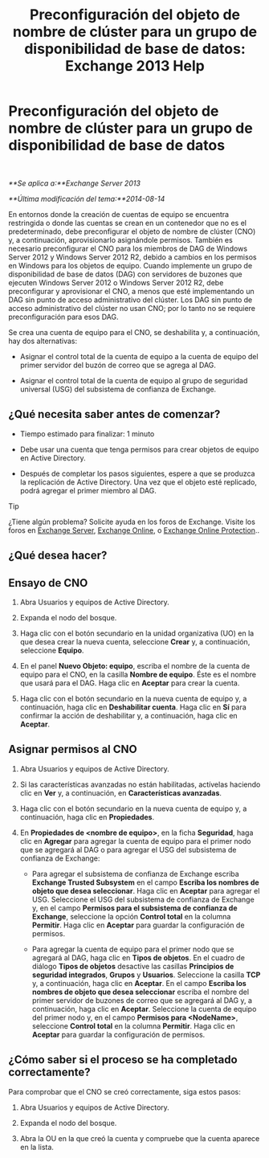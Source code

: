 ﻿---
title: 'Preconfiguración del objeto de nombre de clúster para un grupo de disponibilidad de base de datos: Exchange 2013 Help'
TOCTitle: Preconfiguración del objeto de nombre de clúster para un grupo de disponibilidad de base de datos
ms:assetid: 51ebf2f6-8a02-44ef-a489-ca361cb0f63a
ms:mtpsurl: https://technet.microsoft.com/es-es/library/Ff367878(v=EXCHG.150)
ms:contentKeyID: 48268123
ms.date: 04/23/2018
mtps_version: v=EXCHG.150
ms.translationtype: HT
---

# Preconfiguración del objeto de nombre de clúster para un grupo de disponibilidad de base de datos

 

_**Se aplica a:**Exchange Server 2013_

_**Última modificación del tema:**2014-08-14_

En entornos donde la creación de cuentas de equipo se encuentra restringida o donde las cuentas se crean en un contenedor que no es el predeterminado, debe preconfigurar el objeto de nombre de clúster (CNO) y, a continuación, aprovisionarlo asignándole permisos. También es necesario preconfigurar el CNO para los miembros de DAG de Windows Server 2012 y Windows Server 2012 R2, debido a cambios en los permisos en Windows para los objetos de equipo. Cuando implemente un grupo de disponibilidad de base de datos (DAG) con servidores de buzones que ejecuten Windows Server 2012 o Windows Server 2012 R2, debe preconfigurar y aprovisionar el CNO, a menos que esté implementando un DAG sin punto de acceso administrativo del clúster. Los DAG sin punto de acceso administrativo del clúster no usan CNO; por lo tanto no se requiere preconfiguración para esos DAG.

Se crea una cuenta de equipo para el CNO, se deshabilita y, a continuación, hay dos alternativas:

  - Asignar el control total de la cuenta de equipo a la cuenta de equipo del primer servidor del buzón de correo que se agrega al DAG.

  - Asignar el control total de la cuenta de equipo al grupo de seguridad universal (USG) del subsistema de confianza de Exchange.

## ¿Qué necesita saber antes de comenzar?

  - Tiempo estimado para finalizar: 1 minuto

  - Debe usar una cuenta que tenga permisos para crear objetos de equipo en Active Directory.

  - Después de completar los pasos siguientes, espere a que se produzca la replicación de Active Directory. Una vez que el objeto esté replicado, podrá agregar el primer miembro al DAG.


> [!TIP]
> ¿Tiene algún problema? Solicite ayuda en los foros de Exchange. Visite los foros en <A href="https://go.microsoft.com/fwlink/p/?linkid=60612">Exchange Server</A>, <A href="https://go.microsoft.com/fwlink/p/?linkid=267542">Exchange Online</A>, o <A href="https://go.microsoft.com/fwlink/p/?linkid=285351">Exchange Online Protection</A>..



## ¿Qué desea hacer?

## Ensayo de CNO

1.  Abra Usuarios y equipos de Active Directory.

2.  Expanda el nodo del bosque.

3.  Haga clic con el botón secundario en la unidad organizativa (UO) en la que desea crear la nueva cuenta, seleccione **Crear** y, a continuación, seleccione **Equipo**.

4.  En el panel **Nuevo Objeto: equipo**, escriba el nombre de la cuenta de equipo para el CNO, en la casilla **Nombre de equipo**. Éste es el nombre que usará para el DAG. Haga clic en **Aceptar** para crear la cuenta.

5.  Haga clic con el botón secundario en la nueva cuenta de equipo y, a continuación, haga clic en **Deshabilitar cuenta**. Haga clic en **Sí** para confirmar la acción de deshabilitar y, a continuación, haga clic en **Aceptar**.

## Asignar permisos al CNO

1.  Abra Usuarios y equipos de Active Directory.

2.  Si las características avanzadas no están habilitadas, actívelas haciendo clic en **Ver** y, a continuación, en **Características avanzadas**.

3.  Haga clic con el botón secundario en la nueva cuenta de equipo y, a continuación, haga clic en **Propiedades**.

4.  En **Propiedades de \<nombre de equipo\>**, en la ficha **Seguridad**, haga clic en **Agregar** para agregar la cuenta de equipo para el primer nodo que se agregará al DAG o para agregar el USG del subsistema de confianza de Exchange:
    
      - Para agregar el subsistema de confianza de Exchange escriba **Exchange Trusted Subsystem** en el campo **Escriba los nombres de objeto que desea seleccionar**. Haga clic en **Aceptar** para agregar el USG. Seleccione el USG del subsistema de confianza de Exchange y, en el campo **Permisos para el subsistema de confianza de Exchange**, seleccione la opción **Control total** en la columna **Permitir**. Haga clic en **Aceptar** para guardar la configuración de permisos.
    
      - Para agregar la cuenta de equipo para el primer nodo que se agregará al DAG, haga clic en **Tipos de objetos**. En el cuadro de diálogo **Tipos de objetos** desactive las casillas **Principios de seguridad integrados**, **Grupos** y **Usuarios**. Seleccione la casilla **TCP** y, a continuación, haga clic en **Aceptar**. En el campo **Escriba los nombres de objeto que desea seleccionar** escriba el nombre del primer servidor de buzones de correo que se agregará al DAG y, a continuación, haga clic en **Aceptar**. Seleccione la cuenta de equipo del primer nodo y, en el campo **Permisos para \<NodeName\>**, seleccione **Control total** en la columna **Permitir**. Haga clic en **Aceptar** para guardar la configuración de permisos.

## ¿Cómo saber si el proceso se ha completado correctamente?

Para comprobar que el CNO se creó correctamente, siga estos pasos:

1.  Abra Usuarios y equipos de Active Directory.

2.  Expanda el nodo del bosque.

3.  Abra la OU en la que creó la cuenta y compruebe que la cuenta aparece en la lista.


